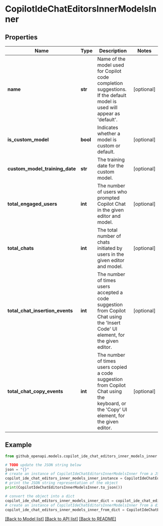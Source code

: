 # CopilotIdeChatEditorsInnerModelsInner


## Properties

Name | Type | Description | Notes
------------ | ------------- | ------------- | -------------
**name** | **str** | Name of the model used for Copilot code completion suggestions. If the default model is used will appear as &#39;default&#39;. | [optional] 
**is_custom_model** | **bool** | Indicates whether a model is custom or default. | [optional] 
**custom_model_training_date** | **str** | The training date for the custom model. | [optional] 
**total_engaged_users** | **int** | The number of users who prompted Copilot Chat in the given editor and model. | [optional] 
**total_chats** | **int** | The total number of chats initiated by users in the given editor and model. | [optional] 
**total_chat_insertion_events** | **int** | The number of times users accepted a code suggestion from Copilot Chat using the &#39;Insert Code&#39; UI element, for the given editor. | [optional] 
**total_chat_copy_events** | **int** | The number of times users copied a code suggestion from Copilot Chat using the keyboard, or the &#39;Copy&#39; UI element, for the given editor. | [optional] 

## Example

```python
from github_openapi.models.copilot_ide_chat_editors_inner_models_inner import CopilotIdeChatEditorsInnerModelsInner

# TODO update the JSON string below
json = "{}"
# create an instance of CopilotIdeChatEditorsInnerModelsInner from a JSON string
copilot_ide_chat_editors_inner_models_inner_instance = CopilotIdeChatEditorsInnerModelsInner.from_json(json)
# print the JSON string representation of the object
print(CopilotIdeChatEditorsInnerModelsInner.to_json())

# convert the object into a dict
copilot_ide_chat_editors_inner_models_inner_dict = copilot_ide_chat_editors_inner_models_inner_instance.to_dict()
# create an instance of CopilotIdeChatEditorsInnerModelsInner from a dict
copilot_ide_chat_editors_inner_models_inner_from_dict = CopilotIdeChatEditorsInnerModelsInner.from_dict(copilot_ide_chat_editors_inner_models_inner_dict)
```
[[Back to Model list]](../README.md#documentation-for-models) [[Back to API list]](../README.md#documentation-for-api-endpoints) [[Back to README]](../README.md)


